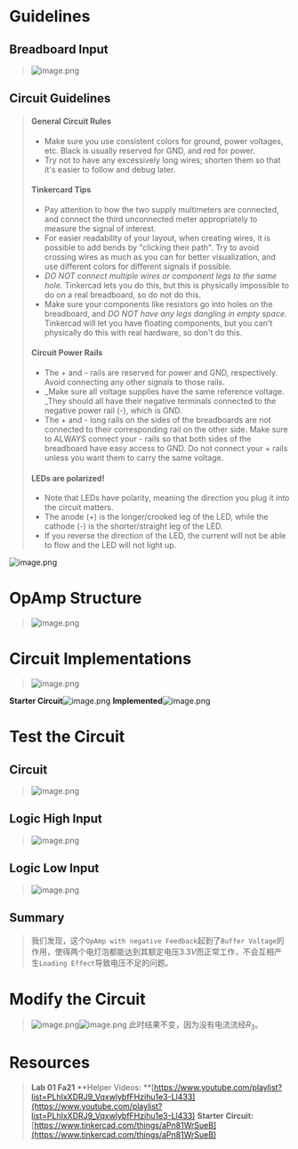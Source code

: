 # Guidelines
## Breadboard Input
> ![image.png](./OpAmp_Basics.assets/20230722_0952371524.png)



## Circuit Guidelines
> #### General Circuit Rules
> - Make sure you use consistent colors for ground, power voltages, etc. Black is usually reserved for GND, and red for power.
> - Try not to have any excessively long wires; shorten them so that it's easier to follow and debug later.
> #### Tinkercard Tips
> - Pay attention to how the two supply multimeters are connected, and connect the third unconnected meter appropriately to measure the signal of interest.
> - For easier readability of your layout, when creating wires, it is possible to add bends by "clicking their path". Try to avoid crossing wires as much as you can for better visualization, and use different colors for different signals if possible.
> - _DO NOT connect multiple wires or component legs to the same hole._ Tinkercad lets you do this, but this is physically impossible to do on a real breadboard, so do not do this.
> - Make sure your components like resistors go into holes on the breadboard, and _DO NOT have any legs dangling in empty space._ Tinkercad will let you have floating components, but you can't physically do this with real hardware, so don't do this.
> #### Circuit Power Rails
> - The + and - rails are reserved for power and GND, respectively. Avoid connecting any other signals to those rails.
> - _Make sure all voltage supplies have the same reference voltage. _They should all have their negative terminals connected to the negative power rail (-), which is GND.
> - The + and - long rails on the sides of the breadboards are not connected to their corresponding rail on the other side. Make sure to ALWAYS connect your - rails so that both sides of the breadboard have easy access to GND. Do not connect your + rails unless you want them to carry the same voltage.
> #### LEDs are polarized!
> - Note that LEDs have polarity, meaning the direction you plug it into the circuit matters.
> - The anode (+) is the longer/crooked leg of the LED, while the cathode (-) is the shorter/straight leg of the LED.
> - If you reverse the direction of the LED, the current will not be able to flow and the LED will not light up.
> 
![image.png](./OpAmp_Basics.assets/20230722_0952372123.png)




# OpAmp Structure
> ![image.png](./OpAmp_Basics.assets/20230722_0952383287.png)



# Circuit Implementations
> ![image.png](./OpAmp_Basics.assets/20230722_0952382003.png)

**Starter Circuit**![image.png](./OpAmp_Basics.assets/20230722_0952389999.png)
**Implemented**![image.png](./OpAmp_Basics.assets/20230722_0952396905.png)

# Test the Circuit
## Circuit
> ![image.png](./OpAmp_Basics.assets/20230722_0952452798.png)



## Logic High Input
> ![image.png](./OpAmp_Basics.assets/20230722_0952454936.png)



## Logic Low Input
> ![image.png](./OpAmp_Basics.assets/20230722_0952455544.png)



## Summary
> 我们发现，这个`OpAmp with negative Feedback`起到了`Buffer Voltage`的作用，使得两个电灯泡都能达到其额定电压$3.3V$而正常工作，不会互相产生`Loading Effect`导致电压不足的问题。




# Modify the Circuit
> ![image.png](./OpAmp_Basics.assets/20230722_0952463309.png)![image.png](./OpAmp_Basics.assets/20230722_0952467253.png)
> 此时结果不变，因为没有电流流经$R_3$。


# Resources
> **Lab 01 Fa21**
> **Helper Videos: **[https://www.youtube.com/playlist?list=PLhIxXDRJ9_VqxwlybfFHzihu1e3-Ll433](https://www.youtube.com/playlist?list=PLhIxXDRJ9_VqxwlybfFHzihu1e3-Ll433)
> **Starter Circuit:** [https://www.tinkercad.com/things/aPn81WrSueB](https://www.tinkercad.com/things/aPn81WrSueB)

